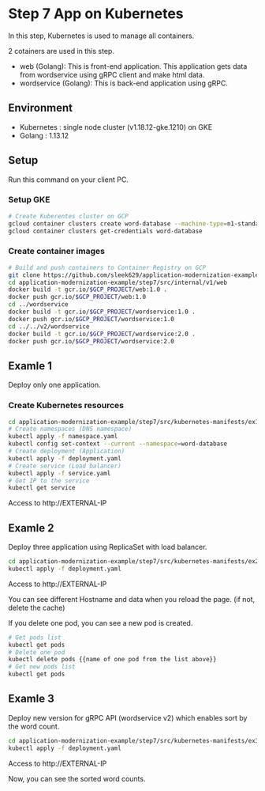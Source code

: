 # Step 7 App on Kubernetes

In this step, Kubernetes is used to manage all containers.

2 cotainers are used in this step.

- web (Golang): This is front-end application. This application gets data from wordservice using gRPC client and make html data.
- wordservice (Golang): This is back-end application using gRPC.

## Environment

- Kubernetes : single node cluster (v1.18.12-gke.1210) on GKE
- Golang : 1.13.12

## Setup

Run this command on your client PC.

### Setup GKE

```bash
# Create Kuberentes cluster on GCP
gcloud container clusters create word-database --machine-type=n1-standard-1 --num-nodes=1
gcloud container clusters get-credentials word-database
```

### Create container images

```bash
# Build and push containers to Container Registry on GCP
git clone https://github.com/sleek629/application-modernization-example.git
cd application-modernization-example/step7/src/internal/v1/web
docker build -t gcr.io/$GCP_PROJECT/web:1.0 .
docker push gcr.io/$GCP_PROJECT/web:1.0
cd ../wordservice
docker build -t gcr.io/$GCP_PROJECT/wordservice:1.0 .
docker push gcr.io/$GCP_PROJECT/wordservice:1.0
cd ../../v2/wordservice
docker build -t gcr.io/$GCP_PROJECT/wordservice:2.0 .
docker push gcr.io/$GCP_PROJECT/wordservice:2.0
```

## Examle 1

Deploy only one application.

### Create Kubernetes resources

```bash
cd application-modernization-example/step7/src/kubernetes-manifests/ex1
# Create namespaces (DNS namespace)
kubectl apply -f namespace.yaml
kubectl config set-context --current --namespace=word-database
# Create deployment (Application)
kubectl apply -f deployment.yaml
# Create service (Load balancer)
kubectl apply -f service.yaml
# Get IP to the service
kubectl get service
```

Access to http://EXTERNAL-IP

## Examle 2

Deploy three application using ReplicaSet with load balancer.

```bash
cd application-modernization-example/step7/src/kubernetes-manifests/ex2
kubectl apply -f deployment.yaml
```

Access to http://EXTERNAL-IP

You can see different Hostname and data when you reload the page. (if not, delete the cache)

If you delete one pod, you can see a new pod is created.

```bash
# Get pods list
kubectl get pods
# Delete one pod
kubectl delete pods {{name of one pod from the list above}}
# Get new pods list
kubectl get pods
```

## Examle 3

Deploy new version for gRPC API (wordservice v2) which enables sort by the word count.

```bash
cd application-modernization-example/step7/src/kubernetes-manifests/ex3
kubectl apply -f deployment.yaml
```

Access to http://EXTERNAL-IP

Now, you can see the sorted word counts.
